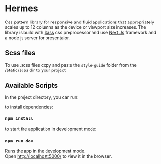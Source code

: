 # Hermes
Css pattern library for responsive and fluid applications that appropriately scales up to 12 columns as the device or viewport size increases.
The library is build with [Sass](https://sass-lang.com/) css preprocessor and use [Next Js](https://nextjs.org/) framework and a node js server for presentaion.

## Scss files
To use .scss files copy and paste the `style-guide` folder from the /static/scss dir to your project

## Available Scripts

In the project directory, you can run:

to install dependencies:
### `npm install`

to start the application in development mode:
### `npm run dev`


Runs the app in the development mode.<br />
Open [http://localhost:5000/](http://localhost:5000/) to view it in the browser.

